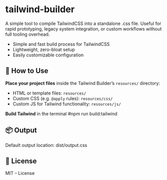 # tailwind-builder
A simple tool to compile TailwindCSS into a standalone .css file. Useful for rapid prototyping, legacy system integration, or custom workflows without full tooling overhead.

- Simple and fast build process for TailwindCSS
- Lightweight, zero-bloat setup
- Easily customizable configuration

## 📁 How to Use
**Place your project files** inside the Tailwind Builder’s `resources/` directory:
   - HTML or template files: `resources/`
   - Custom CSS (e.g. `@apply` rules): `resources/css/`
   - Custom JS for Tailwind functionality: `resources/js/`

**Build Tailwind**
in the terminal #npm run build:tailwind

## 📦 Output
Default output location: dist/output.css

## 📝 License
MIT – License

